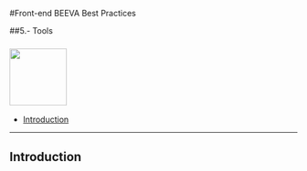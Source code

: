 #Front-end BEEVA Best Practices   

##5.- Tools

### <img src="https://raw.githubusercontent.com/yeoman/media/master/optimized/yeoman-horizontal.png" height="100px"/>  
* [Introduction](#introduction)

 
----
## <a name='introduction'>Introduction</a>